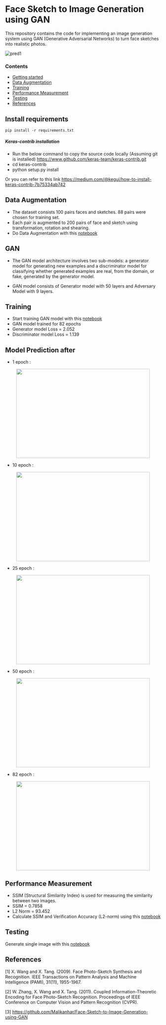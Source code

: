 # Face Sketch to Image Generation using GAN

This repository contains the code for implementing an image generation system using GAN (Generative Adversarial Networks) to turn face sketches into realistic photos. 

![pred1](https://user-images.githubusercontent.com/81929600/166057437-e5724864-daa0-42c0-9fcb-9dfdd8b2de2c.jpeg)



### Contents
* [Getting started](#install-requirements)
* [Data Augmentation](#data-augmentation)
* [Training](#training)
* [Performance Measurement](#performance-measurement)
* [Testing](#testing)
* [References](#references)

## Install requirements
```
pip install -r requirements.txt
```

##### Keras-contrib installation
-  Run the below command to copy the source code locally (Assuming git is installed)
https://www.github.com/keras-team/keras-contrib.git
- cd keras-contrib
- python setup.py install

Or you can refer to this link https://medium.com/@kegui/how-to-install-keras-contrib-7b75334ab742

## Data Augmentation
 - The dataset consists 100 pairs faces and sketches. 88 pairs were chosen for training set.
 - Each pair is augmented to 200 pairs of face and sketch using transformation, rotation and shearing.
 - Do Data Augmentation with this [notebook](https://github.com/naveenvenk17/Face-Generation-from-Sketch/blob/main/Data%20Augmentation.ipynb)

## GAN
 - The GAN model architecture involves two sub-models: a generator model for generating new examples and a discriminator model for classifying whether generated examples are real, from the domain, or fake, generated by the generator model.

 - GAN model consists of Generator model with 50 layers and Adversary Model with 9 layers.

## Training

 - Start training GAN model with this [notebook](https://github.com/naveenvenk17/Face-Generation-from-Sketch/blob/main/GAN.ipynb)
 - GAN model trained for 82 epochs
 - Generator model Loss = 2.052
 - Discriminator model Loss = 1.139

## Model Prediction after 
 
 -  1 epoch : 

<p align="center">
  <img width="432" height="288" src="https://user-images.githubusercontent.com/81929600/166057574-05df5aba-991a-4752-862d-80c59799f038.png">
</p>


 -  10 epoch : 

<p align="center">
  <img width="432" height="288" src="https://user-images.githubusercontent.com/81929600/166057595-2b1ae3b3-d838-4dc5-8742-9e3bcaf4f9ec.png">
</p>


 - 25 epoch : 

<p align="center">
  <img width="432" height="288" src="https://user-images.githubusercontent.com/81929600/166057612-35dcc005-788d-472f-aa35-f98b820267d3.png">
</p>

 -  50 epoch : 
 
<p align="center">
  <img width="432" height="288" src="https://user-images.githubusercontent.com/81929600/166057626-ad2cd34a-1670-432c-8ebd-fe976da68a69.png">
</p>


 -  82 epoch : 
<p align="center">
  <img width="432" height="288" src="https://user-images.githubusercontent.com/81929600/166057641-28b5cc54-2a70-4749-b1e1-e308bf832331.png">
</p>




## Performance Measurement
 - SSIM (Structural Similarity Index) is used for measuring the similarity between two images.
 - SSIM = 0.7858
 - L2 Norm = 93.452
 - Calculate SSIM and Verification Accuracy (L2-norm) using this [notebook](https://github.com/naveenvenk17/Face-Generation-from-Sketch/blob/main/Compute%20SSIM%20and%20L2-norm.ipynb)

## Testing
Generate single image with this [notebook](https://github.com/naveenvenk17/Face-Generation-from-Sketch/blob/main/Testing.ipynb)

## References
<a id="1">[1]</a> 
X. Wang and X. Tang. (2009).
Face Photo-Sketch Synthesis and Recognition. 
IEEE Transactions on Pattern Analysis and Machine Intelligence (PAMI), 31(11), 1955-1967.

<a id="2">[2]</a>
W. Zhang, X. Wang and X. Tang. (2011).
Coupled Information-Theoretic Encoding for Face Photo-Sketch Recognition.
Proceedings of IEEE Conference on Computer Vision and Pattern Recognition (CVPR).

<a id="3">[3]</a>
https://github.com/Malikanhar/Face-Sketch-to-Image-Generation-using-GAN

